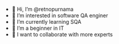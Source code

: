 - 👋 Hi, I’m @retnopurnama
- 👀 I’m interested in software QA enginer
- 🌱 I’m currently learning SQA
- 💞️ I’m a beginner in IT
- 💞️ I want to collaborate with more experts


<!---
retnopurnama/retnopurnama is a ✨ special ✨ repository because its `README.md` (this file) appears on your GitHub profile.
You can click the Preview link to take a look at your changes.
--->
